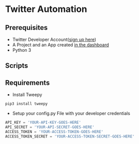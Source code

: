 # Twitter Automation

## Prerequisites


* Twitter Developer Account([sign up here](https://developer.twitter.com/en))
* A Project and an App created [in the dashboard](https://developer.twitter.com/en/portal/dashboard)
* Python 3

## Scripts

## Requirements

* Install Tweepy

```bash
pip3 install tweepy
```

* Setup your config.py File with your developer credentials

```python
API_KEY = 'YOUR-API-KEY-GOES-HERE'
API_SECRET = 'YOUR-API-SECRET-GOES-HERE'
ACCESS_TOKEN = 'YOUR-ACCESS-TOKEN-GOES-HERE'
ACCESS_TOKEN_SECRET = 'YOUR-ACCESS-TOKEN-SECRET-GOES-HERE'
```
